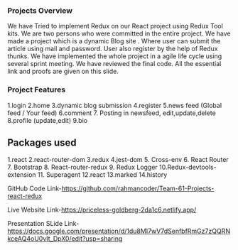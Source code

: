 ### Projects Overview
We have Tried to implement Redux on our React project using Redux Tool kits. We are two persons who were committed in the entire project. We have made a project which is a dynamic Blog site . Where user can submit the article using mail and password. User also register by the help of Redux thunks. We have implemented the whole project in a agile life cycle using several sprint meeting. We have reviewed the final code. All the essential link and proofs are given on this slide.

### Project Features
1.login
2.home
3.dynamic blog submission
4.register
5.news feed (Global feed / Your feed)
6.comment
7. Posting in newsfeed, edit,update,delete
8.profile (update,edit)
9.bio


## Packages used
1.react
2.react-router-dom
3.redux
4.jest-dom
5. Cross-env
6. React Router
7. Bootstrap
8. React-router-redux
9. Redux Logger
10.Redux-devtools-extension
11. Superagent
12.react
13.marked
14.history



GitHub Code Link-https://github.com/rahmancoder/Team-61-Projects-react-redux

Live Website Link-https://priceless-goldberg-2da1c6.netlify.app/

Presentation SLide Link-https://docs.google.com/presentation/d/1du8MI7wV7dSenfbfRmGz7zQQRNkceAQ4oU0vIt_DpX0/edit?usp=sharing
